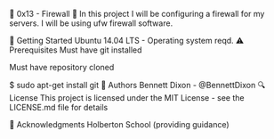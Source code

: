 🐚 0x13 - Firewall 🐚
In this project I will be configuring a firewall for my servers. I will be using ufw firewall software.

🏃 Getting Started
Ubuntu 14.04 LTS - Operating system reqd.
⚠️ Prerequisites
Must have git installed

Must have repository cloned

$ sudo apt-get install git
📘 Authors
Bennett Dixon - @BennettDixon
🔍 License
This project is licensed under the MIT License - see the LICENSE.md file for details

📣 Acknowledgments
Holberton School (providing guidance)
